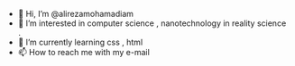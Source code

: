 - 👋 Hi, I’m @alirezamohamadiam
- 👀 I’m interested in computer science , nanotechnology in reality science .
- 🌱 I’m currently learning css , html 
- 📫 How to reach me with my e-mail

<!---
alirezamohamadiam/alirezamohamadiam is a ✨ special ✨ repository because its `README.md` (this file) appears on your GitHub profile.
You can click the Preview link to take a look at your changes.
--->
